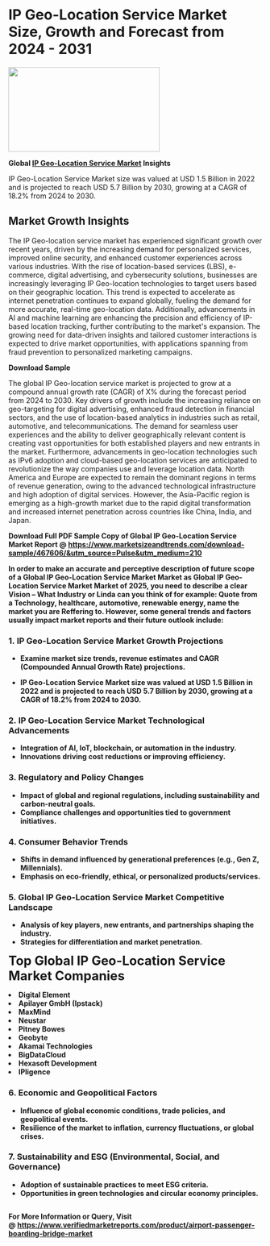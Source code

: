 <H1>IP Geo-Location Service Market Size, Growth and Forecast from 2024 - 2031</H1><img class="aligncenter size-medium wp-image-584254" src="https://thirdeyenews.in/wp-content/uploads/2024/09/Global-Market-Research-300x168.jpeg" alt="" width="300" height="168" /><p><strong>Global&nbsp;<a href="https://www.marketsizeandtrends.com/download-sample/467606/&amp;utm_source=Pulse&amp;utm_medium=210">IP Geo-Location Service Market</a> Insights</strong></p><p>IP Geo-Location Service Market size was valued at USD 1.5 Billion in 2022 and is projected to reach USD 5.7 Billion by 2030, growing at a CAGR of 18.2% from 2024 to 2030.</p><p><h2>Market Growth Insights</h2> <p>The IP Geo-location service market has experienced significant growth over recent years, driven by the increasing demand for personalized services, improved online security, and enhanced customer experiences across various industries. With the rise of location-based services (LBS), e-commerce, digital advertising, and cybersecurity solutions, businesses are increasingly leveraging IP Geo-location technologies to target users based on their geographic location. This trend is expected to accelerate as internet penetration continues to expand globally, fueling the demand for more accurate, real-time geo-location data. Additionally, advancements in AI and machine learning are enhancing the precision and efficiency of IP-based location tracking, further contributing to the market's expansion. The growing need for data-driven insights and tailored customer interactions is expected to drive market opportunities, with applications spanning from fraud prevention to personalized marketing campaigns.</p> <p><strong>Download Sample</strong></p> <p>The global IP Geo-location service market is projected to grow at a compound annual growth rate (CAGR) of X% during the forecast period from 2024 to 2030. Key drivers of growth include the increasing reliance on geo-targeting for digital advertising, enhanced fraud detection in financial sectors, and the use of location-based analytics in industries such as retail, automotive, and telecommunications. The demand for seamless user experiences and the ability to deliver geographically relevant content is creating vast opportunities for both established players and new entrants in the market. Furthermore, advancements in geo-location technologies such as IPv6 adoption and cloud-based geo-location services are anticipated to revolutionize the way companies use and leverage location data. North America and Europe are expected to remain the dominant regions in terms of revenue generation, owing to the advanced technological infrastructure and high adoption of digital services. However, the Asia-Pacific region is emerging as a high-growth market due to the rapid digital transformation and increased internet penetration across countries like China, India, and Japan.</p> <p><strong></p><p><span class=""><strong>Download Full PDF Sample Copy of Global IP Geo-Location Service Market Report</strong> @ <a href="https://www.marketsizeandtrends.com/download-sample/467606/&amp;utm_source=Pulse&amp;utm_medium=210" target="_blank">https://www.marketsizeandtrends.com/download-sample/467606/&amp;utm_source=Pulse&amp;utm_medium=210</a></span></p><p>In order to make an accurate and perceptive description of future scope of a Global&nbsp;IP Geo-Location Service Market Market as Global&nbsp;IP Geo-Location Service Market Market of 2025, you need to describe a clear Vision &ndash; What Industry or Linda can you think of for example: Quote from a Technology, healthcare, automotive, renewable energy, name the market you are Reffering to. However, some general trends and factors usually impact market reports and their future outlook include:</p><h3>1.&nbsp;<strong>IP Geo-Location Service Market Growth Projections</strong></h3><ul><li>Examine market size trends, revenue estimates and CAGR (Compounded Annual Growth Rate) projections.</li><li><p>IP Geo-Location Service Market size was valued at USD 1.5 Billion in 2022 and is projected to reach USD 5.7 Billion by 2030, growing at a CAGR of 18.2% from 2024 to 2030.</p></li></ul><h3>2.&nbsp;<strong>IP Geo-Location Service Market Technological Advancements</strong></h3><ul><li>Integration of AI, IoT, blockchain, or automation in the industry.</li><li>Innovations driving cost reductions or improving efficiency.</li></ul><h3>3.&nbsp;<strong>Regulatory and Policy Changes</strong></h3><ul><li>Impact of global and regional regulations, including sustainability and carbon-neutral goals.</li><li>Compliance challenges and opportunities tied to government initiatives.</li></ul><h3>4.&nbsp;<strong>Consumer Behavior Trends</strong></h3><ul><li>Shifts in demand influenced by generational preferences (e.g., Gen Z, Millennials).</li><li>Emphasis on eco-friendly, ethical, or personalized products/services.</li></ul><h3>5.&nbsp;<strong>Global IP Geo-Location Service Market Competitive Landscape</strong></h3><ul><li>Analysis of key players, new entrants, and partnerships shaping the industry.</li><li>Strategies for differentiation and market penetration.</li></ul><p data-pm-slice="1 1 []"><span style="color: inherit; font-family: inherit; font-size: 25px;">Top Global IP Geo-Location Service Market Companies</span></p><div class="" data-test-id=""><p><li>Digital Element</li><li> Apilayer GmbH (Ipstack)</li><li> MaxMind</li><li> Neustar</li><li> Pitney Bowes</li><li> Geobyte</li><li> Akamai Technologies</li><li> BigDataCloud</li><li> Hexasoft Development</li><li> IPligence</li></p></div><h3>6.&nbsp;<strong>Economic and Geopolitical Factors</strong></h3><ul><li>Influence of global economic conditions, trade policies, and geopolitical events.</li><li>Resilience of the market to inflation, currency fluctuations, or global crises.</li></ul><h3>7.&nbsp;<strong>Sustainability and ESG (Environmental, Social, and Governance)</strong></h3><ul><li>Adoption of sustainable practices to meet ESG criteria.</li><li>Opportunities in green technologies and circular economy principles.</li></ul><h2><strong style="font-size: 14px;">For More Information or Query, Visit @&nbsp;</strong><a style="background-color: #ffffff; font-size: 14px;" href="https://www.marketsizeandtrends.com/report/ip-geo-location-service-market/" target="_blank">https://www.verifiedmarketreports.com/product/airport-passenger-boarding-bridge-market</a></h2>
